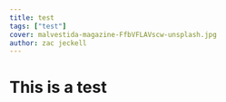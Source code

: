 ```yaml
---
title: test
tags: ["test"]
cover: malvestida-magazine-FfbVFLAVscw-unsplash.jpg
author: zac jeckell
---
```

# This is a test